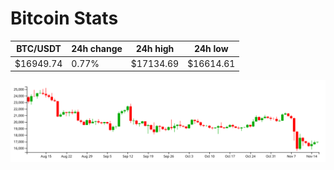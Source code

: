 # Bitcoin Stats

BTC/USDT|24h change|24h high|24h low|
|---|---|---|---|
|$16949.74|0.77%|$17134.69|$16614.61|

<img src="./chart.svg">
